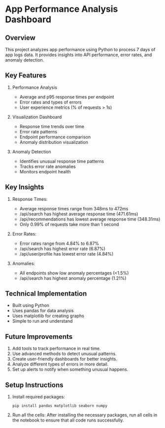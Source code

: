 # App Performance Analysis Dashboard

## Overview
This project analyzes app performance using Python to process 7 days of app logs data. It provides insights into API performance, error rates, and anomaly detection.

## Key Features
1. Performance Analysis
   - Average and p95 response times per endpoint
   - Error rates and types of errors
   - User experience metrics (% of requests > 1s)

2. Visualization Dashboard
   - Response time trends over time
   - Error rate patterns
   - Endpoint performance comparison
   - Anomaly distribution visualization

3. Anomaly Detection
   - Identifies unusual response time patterns
   - Tracks error rate anomalies
   - Monitors endpoint health

## Key Insights
1. Response Times:
   - Average response times range from 348ms to 472ms
   - /api/search has highest average response time (471.61ms)
   - /api/recommendations has lowest average response time (348.31ms)
   - Only 0.99% of requests take more than 1 second

2. Error Rates:
   - Error rates range from 4.84% to 6.87%
   - /api/search has highest error rate (6.87%)
   - /api/user/profile has lowest error rate (4.84%)

3. Anomalies:
   - All endpoints show low anomaly percentages (<1.5%)
   - /api/search has highest anomaly percentage (1.21%)

## Technical Implementation
- Built using Python
- Uses pandas for data analysis
- Uses matplotlib for creating graphs
- Simple to run and understand

## Future Improvements
1. Add tools to track performance in real time.
2. Use advanced methods to detect unusual patterns.
3. Create user-friendly dashboards for better insights.
4. Analyze different types of errors in more detail.
5. Set up alerts to notify when something unusual happens.

## Setup Instructions
1. Install required packages:
   ```
   pip install pandas matplotlib seaborn numpy
   ```
2. Run all the cells: After installing the necessary packages, run all cells in the notebook to ensure that all code runs successfully.
